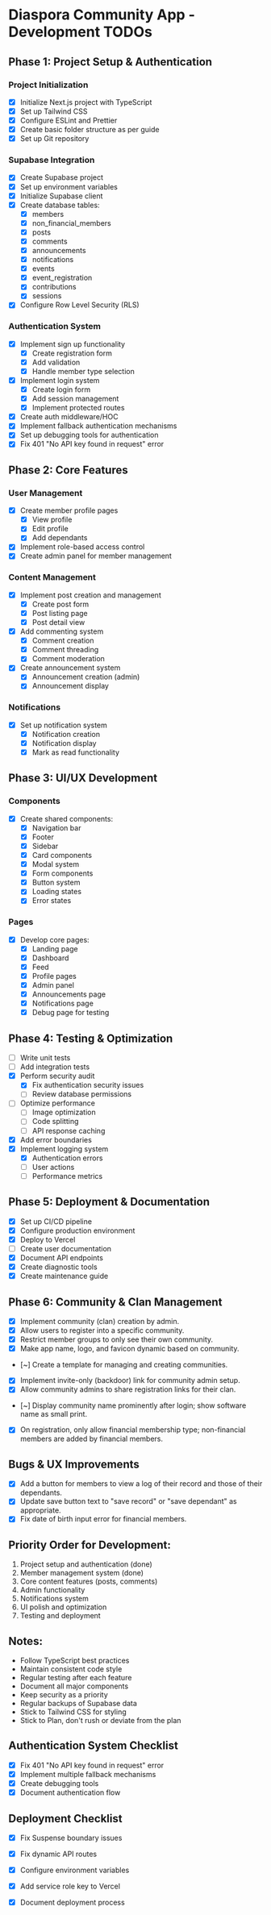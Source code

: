 # Diaspora Community App - Development TODOs

## Phase 1: Project Setup & Authentication
### Project Initialization
- [x] Initialize Next.js project with TypeScript
- [x] Set up Tailwind CSS
- [x] Configure ESLint and Prettier
- [x] Create basic folder structure as per guide
- [x] Set up Git repository

### Supabase Integration
- [x] Create Supabase project
- [x] Set up environment variables
- [x] Initialize Supabase client
- [x] Create database tables:
  - [x] members
  - [x] non_financial_members
  - [x] posts
  - [x] comments
  - [x] announcements
  - [x] notifications
  - [x] events
  - [x] event_registration
  - [x] contributions
  - [x] sessions
- [x] Configure Row Level Security (RLS)

### Authentication System
- [x] Implement sign up functionality
  - [x] Create registration form
  - [x] Add validation
  - [x] Handle member type selection
- [x] Implement login system
  - [x] Create login form
  - [x] Add session management
  - [x] Implement protected routes
- [x] Create auth middleware/HOC
- [x] Implement fallback authentication mechanisms
- [x] Set up debugging tools for authentication
- [x] Fix 401 "No API key found in request" error

## Phase 2: Core Features
### User Management
- [x] Create member profile pages
  - [x] View profile
  - [x] Edit profile
  - [x] Add dependants
- [x] Implement role-based access control
- [x] Create admin panel for member management

### Content Management
- [x] Implement post creation and management
  - [x] Create post form
  - [x] Post listing page
  - [x] Post detail view
- [x] Add commenting system
  - [x] Comment creation
  - [x] Comment threading
  - [x] Comment moderation
- [x] Create announcement system
  - [x] Announcement creation (admin)
  - [x] Announcement display

### Notifications
- [x] Set up notification system
  - [x] Notification creation
  - [x] Notification display
  - [x] Mark as read functionality

## Phase 3: UI/UX Development
### Components
- [x] Create shared components:
  - [x] Navigation bar
  - [x] Footer
  - [x] Sidebar
  - [x] Card components
  - [x] Modal system
  - [x] Form components
  - [x] Button system
  - [x] Loading states
  - [x] Error states

### Pages
- [x] Develop core pages:
  - [x] Landing page
  - [x] Dashboard
  - [x] Feed
  - [x] Profile pages
  - [x] Admin panel
  - [x] Announcements page
  - [x] Notifications page
  - [x] Debug page for testing

## Phase 4: Testing & Optimization
- [ ] Write unit tests
- [ ] Add integration tests
- [x] Perform security audit
  - [x] Fix authentication security issues
  - [ ] Review database permissions
- [ ] Optimize performance
  - [ ] Image optimization
  - [ ] Code splitting
  - [ ] API response caching
- [x] Add error boundaries
- [x] Implement logging system
  - [x] Authentication errors
  - [ ] User actions
  - [ ] Performance metrics

## Phase 5: Deployment & Documentation
- [x] Set up CI/CD pipeline
- [x] Configure production environment
- [x] Deploy to Vercel
- [ ] Create user documentation
- [x] Document API endpoints
- [x] Create diagnostic tools
- [x] Create maintenance guide

## Phase 6: Community & Clan Management
- [x] Implement community (clan) creation by admin.
- [x] Allow users to register into a specific community.
- [x] Restrict member groups to only see their own community.
- [x] Make app name, logo, and favicon dynamic based on community.
- [~] Create a template for managing and creating communities.
- [x] Implement invite-only (backdoor) link for community admin setup.
- [x] Allow community admins to share registration links for their clan.
- [~] Display community name prominently after login; show software name as small print.
- [x] On registration, only allow financial membership type; non-financial members are added by financial members.

## Bugs & UX Improvements
- [x] Add a button for members to view a log of their record and those of their dependants.
- [x] Update save button text to "save record" or "save dependant" as appropriate.
- [x] Fix date of birth input error for financial members.

## Priority Order for Development:
1. Project setup and authentication (done)
2. Member management system (done)
3. Core content features (posts, comments)
4. Admin functionality
5. Notifications system
6. UI polish and optimization
7. Testing and deployment

## Notes:
- Follow TypeScript best practices
- Maintain consistent code style
- Regular testing after each feature
- Document all major components
- Keep security as a priority
- Regular backups of Supabase data
- Stick to Tailwind CSS for styling
- Stick to Plan, don't rush or deviate from the plan

## Authentication System Checklist
- [x] Fix 401 "No API key found in request" error
- [x] Implement multiple fallback mechanisms
- [x] Create debugging tools
- [x] Document authentication flow

## Deployment Checklist
- [x] Fix Suspense boundary issues
- [x] Fix dynamic API routes
- [x] Configure environment variables
- [x] Add service role key to Vercel
- [x] Document deployment process

